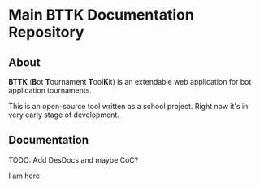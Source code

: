 # Main BTTK Documentation Repository
## About
**BTTK** (**B**ot **T**ournament **T**ool**K**it) is an extendable web application for bot application tournaments.

This is an open-source tool written as a school project. Right now it's in very early stage of development.
## Documentation
TODO: Add DesDocs and maybe CoC? 

I am here
<!--stackedit_data:
eyJoaXN0b3J5IjpbLTExOTE2ODQ4NTIsMTIwNjY2MDE0OSwtOD
k3NDcyMjY3XX0=
-->